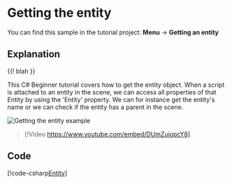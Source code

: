 # Getting the entity

You can find this sample in the tutorial project: **Menu** -> **Getting an entity** 

## Explanation

{{! blah }}

This C# Beginner tutorial covers how to get the entity object. When a script is attached to an entity in the scene, we can access all properties of that Entity by using the 'Entity' property. We can for instance get the entity's name or we can check if the entity has a parent in the scene.

![Getting the entity example](media/getting-the-entity.png)

> [!Video https://www.youtube.com/embed/DUmZujopcY8]

## Code

[!code-csharp[Entity](..\..\..\..\stride\samples\Tutorials\CSharpBeginner\CSharpBeginner\CSharpBeginner.Game\Code\GettingTheEntityDemo.cs)]
